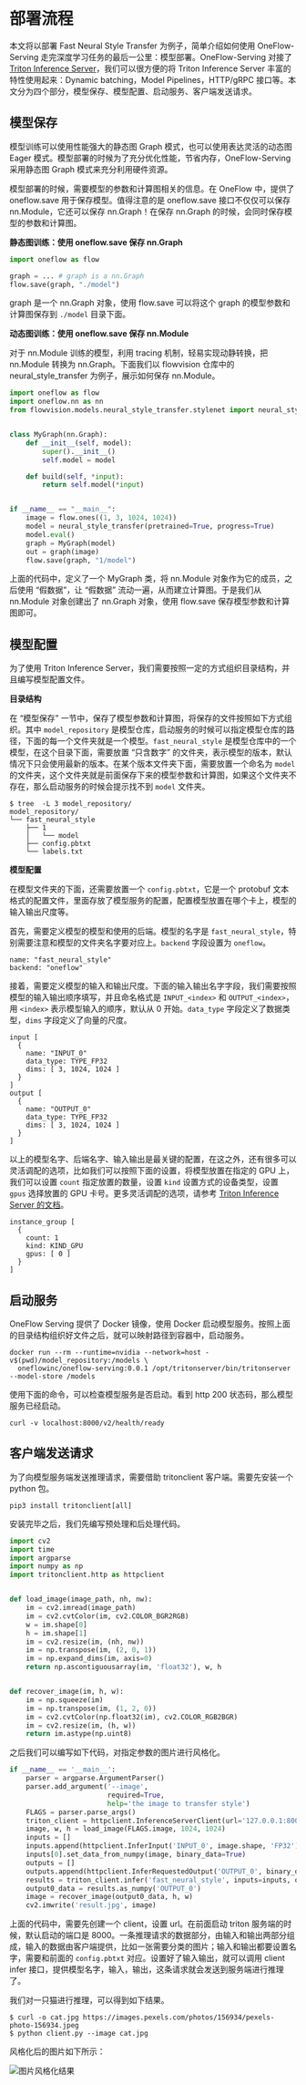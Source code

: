# 部署流程

本文将以部署 Fast Neural Style Transfer 为例子，简单介绍如何使用 OneFlow-Serving 走完深度学习任务的最后一公里：模型部署。OneFlow-Serving 对接了 [Triton Inference Server](https://github.com/triton-inference-server/server)，我们可以很方便的将 Triton Inference Server 丰富的特性使用起来：Dynamic batching，Model Pipelines，HTTP/gRPC 接口等。本文分为四个部分，模型保存、模型配置、启动服务、客户端发送请求。

## 模型保存

模型训练可以使用性能强大的静态图 Graph 模式，也可以使用表达灵活的动态图 Eager 模式。模型部署的时候为了充分优化性能，节省内存，OneFlow-Serving 采用静态图 Graph 模式来充分利用硬件资源。

模型部署的时候，需要模型的参数和计算图相关的信息。在 OneFlow 中，提供了 oneflow.save 用于保存模型。值得注意的是 oneflow.save 接口不仅仅可以保存 nn.Module，它还可以保存 nn.Graph！在保存 nn.Graph 的时候，会同时保存模型的参数和计算图。

**静态图训练：使用 oneflow.save 保存 nn.Graph**

```python
import oneflow as flow

graph = ... # graph is a nn.Graph
flow.save(graph, "./model")
```

graph 是一个 nn.Graph 对象，使用 flow.save 可以将这个 graph 的模型参数和计算图保存到 `./model` 目录下面。

**动态图训练：使用 oneflow.save 保存 nn.Module**

对于 nn.Module 训练的模型，利用 tracing 机制，轻易实现动静转换，把 nn.Module 转换为 nn.Graph。下面我们以 flowvision 仓库中的 neural_style_transfer 为例子，展示如何保存 nn.Module。

```python
import oneflow as flow
import oneflow.nn as nn
from flowvision.models.neural_style_transfer.stylenet import neural_style_transfer


class MyGraph(nn.Graph):
    def __init__(self, model):
        super().__init__()
        self.model = model

    def build(self, *input):
        return self.model(*input)


if __name__ == "__main__":
    image = flow.ones((1, 3, 1024, 1024))
    model = neural_style_transfer(pretrained=True, progress=True)
    model.eval()
    graph = MyGraph(model)
    out = graph(image)
    flow.save(graph, "1/model")
```

上面的代码中，定义了一个 MyGraph 类，将 nn.Module 对象作为它的成员，之后使用 “假数据”，让 “假数据” 流动一遍，从而建立计算图。于是我们从 nn.Module 对象创建出了 nn.Graph 对象，使用 flow.save 保存模型参数和计算图即可。

## 模型配置

为了使用 Triton Inference Server，我们需要按照一定的方式组织目录结构，并且编写模型配置文件。

**目录结构**

在 “模型保存” 一节中，保存了模型参数和计算图，将保存的文件按照如下方式组织。其中 `model_repository` 是模型仓库，启动服务的时候可以指定模型仓库的路径，下面的每一个文件夹就是一个模型。`fast_neural_style` 是模型仓库中的一个模型，在这个目录下面，需要放置 “只含数字” 的文件夹，表示模型的版本，默认情况下只会使用最新的版本。在某个版本文件夹下面，需要放置一个命名为 `model` 的文件夹，这个文件夹就是前面保存下来的模型参数和计算图，如果这个文件夹不存在，那么启动服务的时候会提示找不到 `model` 文件夹。

```
$ tree  -L 3 model_repository/
model_repository/
└── fast_neural_style
    ├── 1
    │   └── model
    ├── config.pbtxt
    └── labels.txt
```

**模型配置**

在模型文件夹的下面，还需要放置一个 `config.pbtxt`，它是一个 protobuf 文本格式的配置文件，里面存放了模型服务的配置，配置模型放置在哪个卡上，模型的输入输出尺度等。

首先，需要定义模型的模型和使用的后端。模型的名字是 `fast_neural_style`，特别需要注意和模型的文件夹名字要对应上。`backend` 字段设置为 `oneflow`。

```
name: "fast_neural_style"
backend: "oneflow"
```

接着，需要定义模型的输入和输出尺度。下面的输入输出名字字段，我们需要按照模型的输入输出顺序填写，并且命名格式是 `INPUT_<index>` 和 `OUTPUT_<index>`，用 `<index>` 表示模型输入的顺序，默认从 0 开始。`data_type` 字段定义了数据类型，`dims` 字段定义了向量的尺度。

```
input [
  {
    name: "INPUT_0"
    data_type: TYPE_FP32
    dims: [ 3, 1024, 1024 ]
  }
]
output [
  {
    name: "OUTPUT_0"
    data_type: TYPE_FP32
    dims: [ 3, 1024, 1024 ]
  }
]
```

以上的模型名字、后端名字、输入输出是最关键的配置，在这之外，还有很多可以灵活调配的选项，比如我们可以按照下面的设置，将模型放置在指定的 GPU 上，我们可以设置 `count` 指定放置的数量，设置 `kind` 设置方式的设备类型，设置 `gpus` 选择放置的 GPU 卡号。更多灵活调配的选项，请参考 [Triton Inference Server 的文档](https://github.com/triton-inference-server/server/blob/main/docs/model_configuration.md)。

```
instance_group [
  {
    count: 1
    kind: KIND_GPU
    gpus: [ 0 ]
  }
]
```

## 启动服务

OneFlow Serving 提供了 Docker 镜像，使用 Docker 启动模型服务。按照上面的目录结构组织好文件之后，就可以映射路径到容器中，启动服务。

```
docker run --rm --runtime=nvidia --network=host -v$(pwd)/model_repository:/models \
  oneflowinc/oneflow-serving:0.0.1 /opt/tritonserver/bin/tritonserver --model-store /models
```

使用下面的命令，可以检查模型服务是否启动。看到 http 200 状态码，那么模型服务已经启动。

```
curl -v localhost:8000/v2/health/ready
```

## 客户端发送请求

为了向模型服务端发送推理请求，需要借助 tritonclient 客户端。需要先安装一个 python 包。

```
pip3 install tritonclient[all]
```

安装完毕之后，我们先编写预处理和后处理代码。

```python
import cv2
import time
import argparse
import numpy as np
import tritonclient.http as httpclient


def load_image(image_path, nh, nw):
    im = cv2.imread(image_path)
    im = cv2.cvtColor(im, cv2.COLOR_BGR2RGB)
    w = im.shape[0]
    h = im.shape[1]
    im = cv2.resize(im, (nh, nw))
    im = np.transpose(im, (2, 0, 1))
    im = np.expand_dims(im, axis=0)
    return np.ascontiguousarray(im, 'float32'), w, h


def recover_image(im, h, w):
    im = np.squeeze(im)
    im = np.transpose(im, (1, 2, 0))
    im = cv2.cvtColor(np.float32(im), cv2.COLOR_RGB2BGR)
    im = cv2.resize(im, (h, w))
    return im.astype(np.uint8)
```

之后我们可以编写如下代码，对指定参数的图片进行风格化。

```python
if __name__ == '__main__':
    parser = argparse.ArgumentParser()
    parser.add_argument('--image',
                        required=True,
                        help='the image to transfer style')
    FLAGS = parser.parse_args()
    triton_client = httpclient.InferenceServerClient(url='127.0.0.1:8000')
    image, w, h = load_image(FLAGS.image, 1024, 1024)
    inputs = []
    inputs.append(httpclient.InferInput('INPUT_0', image.shape, 'FP32'))
    inputs[0].set_data_from_numpy(image, binary_data=True)
    outputs = []
    outputs.append(httpclient.InferRequestedOutput('OUTPUT_0', binary_data=True))
    results = triton_client.infer('fast_neural_style', inputs=inputs, outputs=outputs)
    output0_data = results.as_numpy('OUTPUT_0')
    image = recover_image(output0_data, h, w)
    cv2.imwrite('result.jpg', image)
```

上面的代码中，需要先创建一个 client，设置 url。在前面启动 triton 服务端的时候，默认启动的端口是 8000。一条推理请求的数据部分，由输入和输出两部分组成，输入的数据由客户端提供，比如一张需要分类的图片；输入和输出都要设置名字，需要和前面的 `config.pbtxt` 对应。设置好了输入输出，就可以调用 client infer 接口，提供模型名字，输入，输出，这条请求就会发送到服务端进行推理了。

我们对一只猫进行推理，可以得到如下结果。

```
$ curl -o cat.jpg https://images.pexels.com/photos/156934/pexels-photo-156934.jpeg
$ python client.py --image cat.jpg 
```

风格化后的图片如下所示：

![图片风格化结果](./result.png)
